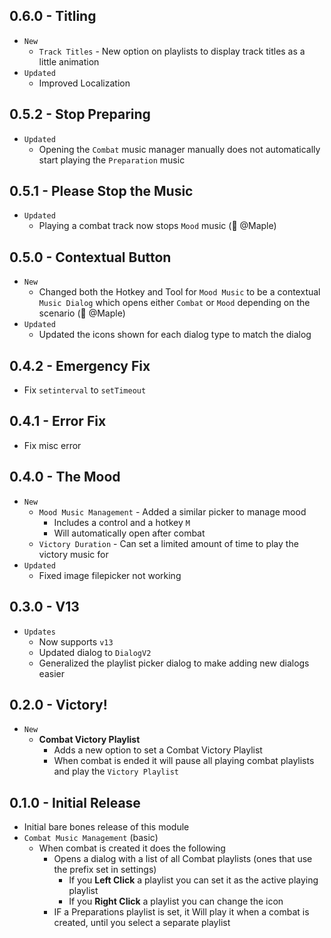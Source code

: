## 0.6.0 - Titling

- `New`
  - `Track Titles` - New option on playlists to display track titles as a little animation
- `Updated`
  - Improved Localization

## 0.5.2 - Stop Preparing

- `Updated`
  - Opening the `Combat` music manager manually does not automatically start playing the `Preparation` music

## 0.5.1 - Please Stop the Music

- `Updated`
  - Playing a combat track now stops `Mood` music (🧠 @Maple)

## 0.5.0 - Contextual Button

- `New`
  - Changed both the Hotkey and Tool for `Mood Music` to be a contextual `Music Dialog` which opens either `Combat` or `Mood` depending on the scenario (🧠 @Maple)
- `Updated`
  - Updated the icons shown for each dialog type to match the dialog

## 0.4.2 - Emergency Fix

- Fix `setinterval` to `setTimeout`

## 0.4.1 - Error Fix

- Fix misc error

## 0.4.0 - The Mood

- `New`
  - `Mood Music Management` - Added a similar picker to manage mood
    - Includes a control and a hotkey `M`
    - Will automatically open after combat
  - `Victory Duration` - Can set a limited amount of time to play the victory music for
- `Updated`
  - Fixed image filepicker not working

## 0.3.0 - V13

- `Updates`
  - Now supports `v13`
  - Updated dialog to `DialogV2`
  - Generalized the playlist picker dialog to make adding new dialogs easier

## 0.2.0 - Victory!

- `New`
  - **Combat Victory Playlist**
    - Adds a new option to set a Combat Victory Playlist
    - When combat is ended it will pause all playing combat playlists and play the `Victory Playlist`

## 0.1.0 - Initial Release

- Initial bare bones release of this module
- `Combat Music Management` (basic)
  - When combat is created it does the following
    - Opens a dialog with a list of all Combat playlists (ones that use the prefix set in settings)
      - If you **Left Click** a playlist you can set it as the active playing playlist
      - If you **Right Click** a playlist you can change the icon
    - IF a Preparations playlist is set, it Will play it when a combat is created, until you select a separate playlist
